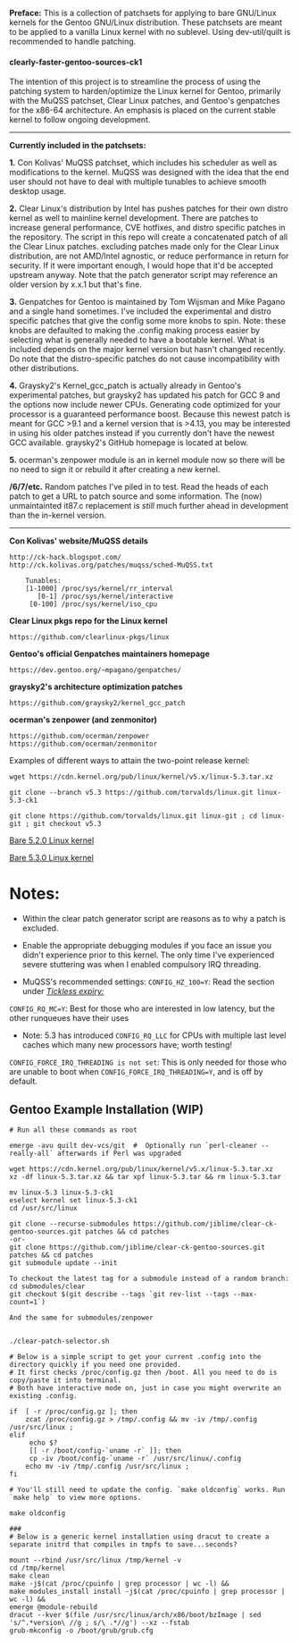 **Preface:** This is a collection of patchsets for applying to bare GNU/Linux kernels for the Gentoo GNU/Linux distribution. These patchsets are meant to be applied to a vanilla Linux kernel with no sublevel. Using dev-util/quilt is recommended to handle patching.

#### clearly-faster-gentoo-sources-ck1

The intention of this project is to streamline the process of using the patching system to harden/optimize the Linux kernel for Gentoo, primarily with the MuQSS patchset, Clear Linux patches, and Gentoo's genpatches for the x86-64 architecture. An emphasis is placed on the current stable kernel to follow ongoing development. 

---

**Currently included in the patchsets:**

**1.** Con Kolivas' MuQSS patchset, which includes his scheduler as well as modifications to the kernel. MuQSS was designed with the idea that the end user should not have to deal with multiple tunables to achieve smooth desktop usage.

**2.** Clear Linux's distribution by Intel has pushes patches for their own distro kernel as well to mainline kernel development. There are patches to increase general performance, CVE hotfixes, and distro specific patches in the repository. The script in this repo will create a concatenated patch of all the Clear Linux patches. excluding patches made only for the Clear Linux distribution, are not AMD/Intel agnostic, or reduce performance in return for security. If it were important enough, I would hope that it'd be accepted upstream anyway. Note that the patch generator script may reference an older version by x.x.1 but that's fine.

**3.** Genpatches for Gentoo is maintained by Tom Wijsman and Mike Pagano and a single hand sometimes. I've included the experimental and distro specific patches that give the config some more knobs to spin. Note: these knobs are defaulted to making the .config making process easier by selecting what is generally needed to have a bootable kernel. What is included depends on the major kernel version but hasn't changed recently. Do note that the distro-specific patches do not cause incompatibility with other distributions.

**4.** Graysky2's Kernel_gcc_patch is actually already in Gentoo's experimental patches, but graysky2 has updated his patch for GCC 9 and the options now include newer CPUs. Generating code optimized for your processor is a guaranteed performance boost. Because this newest patch is meant for GCC >9.1 and a kernel version that is >4.13, you may be interested in using his older patches instead if you currently don't have the newest GCC available. graysky2's GitHub homepage is located at below.

**5.** ocerman's zenpower module is an in kernel module now so there will be no need to sign it or rebuild it after creating a new kernel.

**/6/7/etc.** Random patches I've piled in to test. Read the heads of each patch to get a URL to patch source and some information. The (now) unmaintainted it87.c replacement is *still* much further ahead in development than the in-kernel version. 


---


**Con Kolivas' website/MuQSS details**
```
http://ck-hack.blogspot.com/
http://ck.kolivas.org/patches/muqss/sched-MuQSS.txt

	Tunables:
	[1-1000] /proc/sys/kernel/rr_interval 
	   [0-1] /proc/sys/kernel/interactive 
	 [0-100] /proc/sys/kernel/iso_cpu
```
**Clear Linux pkgs repo for the Linux kernel**
```
https://github.com/clearlinux-pkgs/linux
```
**Gentoo's official Genpatches maintainers homepage**
```
https://dev.gentoo.org/~mpagano/genpatches/
```
**graysky2's architecture optimization patches**
```
https://github.com/graysky2/kernel_gcc_patch
```
**ocerman's zenpower (and zenmonitor)**
```
https://github.com/ocerman/zenpower
https://github.com/ocerman/zenmonitor
```


Examples of different ways to attain the two-point release kernel:

`wget https://cdn.kernel.org/pub/linux/kernel/v5.x/linux-5.3.tar.xz`

`git clone --branch v5.3 https://github.com/torvalds/linux.git linux-5.3-ck1`

`git clone https://github.com/torvalds/linux.git linux-git ; cd linux-git ; git checkout v5.3`

[Bare 5.2.0 Linux kernel](https://cdn.kernel.org/pub/linux/kernel/v5.x/linux-5.2.tar.xz)

[Bare 5.3.0 Linux kernel](https://cdn.kernel.org/pub/linux/kernel/v5.x/linux-5.3.tar.xz)

# Notes:

- Within the clear patch generator script are reasons as to why a patch is excluded.

- Enable the appropriate debugging modules if you face an issue you didn't experience prior to this kernel. The only time I've experienced severe stuttering was when I enabled compulsory IRQ threading. 

- MuQSS's recommended settings: 
`CONFIG_HZ_100=Y`: Read the section under [*Tickless expiry:*](http://ck.kolivas.org/patches/muqss/sched-MuQSS.txt)

`CONFIG_RQ_MC=Y`: Best for those who are interested in low latency, but the other runqueues have their uses

- Note: 5.3 has introduced `CONFIG_RQ_LLC` for CPUs with multiple last level caches which many new processors have; worth testing!

 `CONFIG_FORCE_IRQ_THREADING is not set`: This is only needed for those who are unable to boot when `CONFIG_FORCE_IRQ_THREADING=Y`, and is off by default.



## Gentoo Example Installation (WIP)
```
# Run all these commands as root

emerge -avu quilt dev-vcs/git  #  Optionally run `perl-cleaner --really-all` afterwards if Perl was upgraded

wget https://cdn.kernel.org/pub/linux/kernel/v5.x/linux-5.3.tar.xz
xz -df linux-5.3.tar.xz && tar xpf linux-5.3.tar && rm linux-5.3.tar

mv linux-5.3 linux-5.3-ck1
eselect kernel set linux-5.3-ck1
cd /usr/src/linux

git clone --recurse-submodules https://github.com/jiblime/clear-ck-gentoo-sources.git patches && cd patches
-or-
git clone https://github.com/jiblime/clear-ck-gentoo-sources.git patches && cd patches
git submodule update --init

To checkout the latest tag for a submodule instead of a random branch:
cd submodules/clear
git checkout $(git describe --tags `git rev-list --tags --max-count=1`)

And the same for submodules/zenpower


./clear-patch-selector.sh

# Below is a simple script to get your current .config into the directory quickly if you need one provided.
# It first checks /proc/config.gz then /boot. All you need to do is copy/paste it into terminal.
# Both have interactive mode on, just in case you might overwrite an existing .config.

if  [ -r /proc/config.gz ]; then
	zcat /proc/config.gz > /tmp/.config && mv -iv /tmp/.config /usr/src/linux ;
elif
	 echo $?
	 [[ -r /boot/config-`uname -r` ]]; then
     cp -iv /boot/config-`uname -r` /usr/src/linux/.config
	echo mv -iv /tmp/.config /usr/src/linux ;
fi

# You'll still need to update the config. `make oldconfig` works. Run `make help` to view more options.

make oldconfig

###
# Below is a generic kernel installation using dracut to create a separate initrd that compiles in tmpfs to save...seconds?

mount --rbind /usr/src/linux /tmp/kernel -v
cd /tmp/kernel
make clean
make -j$(cat /proc/cpuinfo | grep processor | wc -l) &&
make modules_install install -j$(cat /proc/cpuinfo | grep processor | wc -l) &&
emerge @module-rebuild
dracut --kver $(file /usr/src/linux/arch/x86/boot/bzImage | sed 's/^.*version\ //g ; s/\ .*//g') --xz --fstab
grub-mkconfig -o /boot/grub/grub.cfg
```

